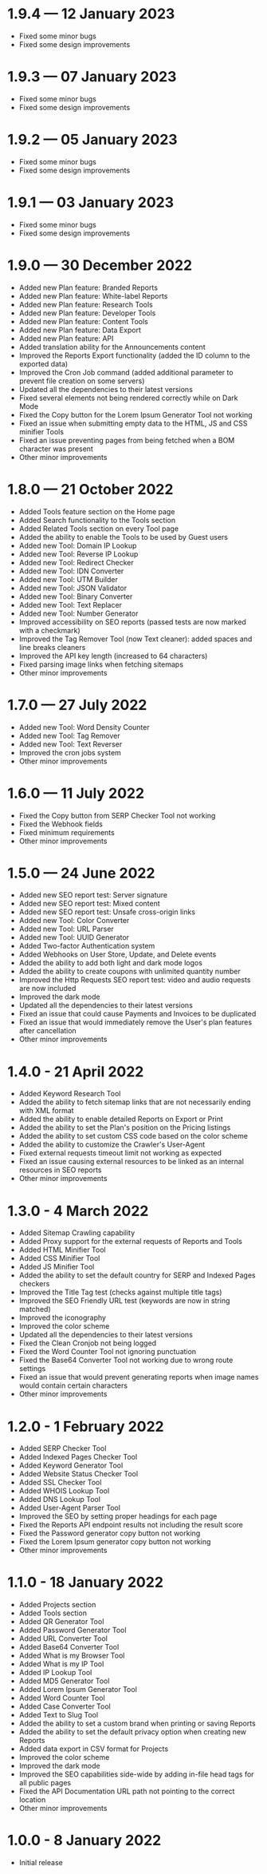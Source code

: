 # 1.9.4 — 12 January 2023
- Fixed some minor bugs
- Fixed some design improvements

# 1.9.3 — 07 January 2023
- Fixed some minor bugs
- Fixed some design improvements

# 1.9.2 — 05 January 2023
- Fixed some minor bugs
- Fixed some design improvements

# 1.9.1 — 03 January 2023
- Fixed some minor bugs
- Fixed some design improvements

# 1.9.0 — 30 December 2022
 - Added new Plan feature: Branded Reports
 - Added new Plan feature: White-label Reports
 - Added new Plan feature: Research Tools
 - Added new Plan feature: Developer Tools
 - Added new Plan feature: Content Tools
 - Added new Plan feature: Data Export
 - Added new Plan feature: API
 - Added translation ability for the Announcements content
 - Improved the Reports Export functionality (added the ID column to the exported data)
 - Improved the Cron Job command (added additional parameter to prevent file creation on some servers)
 - Updated all the dependencies to their latest versions
 - Fixed several elements not being rendered correctly while on Dark Mode
 - Fixed the Copy button for the Lorem Ipsum Generator Tool not working
 - Fixed an issue when submitting empty data to the HTML, JS and CSS minifier Tools
 - Fixed an issue preventing pages from being fetched when a BOM character was present
 - Other minor improvements

# 1.8.0 — 21 October 2022
 - Added Tools feature section on the Home page
 - Added Search functionality to the Tools section
 - Added Related Tools section on every Tool page
 - Added the ability to enable the Tools to be used by Guest users
 - Added new Tool: Domain IP Lookup
 - Added new Tool: Reverse IP Lookup
 - Added new Tool: Redirect Checker
 - Added new Tool: IDN Converter
 - Added new Tool: UTM Builder
 - Added new Tool: JSON Validator
 - Added new Tool: Binary Converter
 - Added new Tool: Text Replacer
 - Added new Tool: Number Generator
 - Improved accessibility on SEO reports (passed tests are now marked with a checkmark)
 - Improved the Tag Remover Tool (now Text cleaner): added spaces and line breaks cleaners
 - Improved the API key length (increased to 64 characters)
 - Fixed parsing image links when fetching sitemaps
 - Other minor improvements

# 1.7.0 — 27 July 2022
 - Added new Tool: Word Density Counter
 - Added new Tool: Tag Remover
 - Added new Tool: Text Reverser
 - Improved the cron jobs system
 - Other minor improvements

# 1.6.0 — 11 July 2022
 - Fixed the Copy button from SERP Checker Tool not working
 - Fixed the Webhook fields
 - Fixed minimum requirements
 - Other minor improvements

# 1.5.0 — 24 June 2022

 - Added new SEO report test: Server signature
 - Added new SEO report test: Mixed content
 - Added new SEO report test: Unsafe cross-origin links
 - Added new Tool: Color Converter
 - Added new Tool: URL Parser
 - Added new Tool: UUID Generator
 - Added Two-factor Authentication system
 - Added Webhooks on User Store, Update, and Delete events
 - Added the ability to add both light and dark mode logos
 - Added the ability to create coupons with unlimited quantity number
 - Improved the Http Requests SEO report test: video and audio requests are now included
 - Improved the dark mode
 - Updated all the dependencies to their latest versions
 - Fixed an issue that could cause Payments and Invoices to be duplicated
 - Fixed an issue that would immediately remove the User's plan features after cancellation
 - Other minor improvements

# 1.4.0 - 21 April 2022

 - Added Keyword Research Tool
 - Added the ability to fetch sitemap links that are not necessarily ending with XML format
 - Added the ability to enable detailed Reports on Export or Print
 - Added the ability to set the Plan's position on the Pricing listings
 - Added the ability to set custom CSS code based on the color scheme
 - Added the ability to customize the Crawler's User-Agent
 - Fixed external requests timeout limit not working as expected
 - Fixed an issue causing external resources to be linked as an internal resources in SEO reports
 - Other minor improvements


# 1.3.0 - 4 March 2022

 - Added Sitemap Crawling capability
 - Added Proxy support for the external requests of Reports and Tools
 - Added HTML Minifier Tool
 - Added CSS Minifier Tool
 - Added JS Minifier Tool
 - Added the ability to set the default country for SERP and Indexed Pages checkers
 - Improved the Title Tag test (checks against multiple title tags)
 - Improved the SEO Friendly URL test (keywords are now in string matched)
 - Improved the iconography
 - Improved the color scheme
 - Updated all the dependencies to their latest versions
 - Fixed the Clean Cronjob not being logged
 - Fixed the Word Counter Tool not ignoring punctuation
 - Fixed the Base64 Converter Tool not working due to wrong route settings
 - Fixed an issue that would prevent generating reports when image names would contain certain characters
 - Other minor improvements


# 1.2.0 - 1 February 2022

 - Added SERP Checker Tool
 - Added Indexed Pages Checker Tool
 - Added Keyword Generator Tool
 - Added Website Status Checker Tool
 - Added SSL Checker Tool
 - Added WHOIS Lookup Tool
 - Added DNS Lookup Tool
 - Added User-Agent Parser Tool
 - Improved the SEO by setting proper headings for each page
 - Fixed the Reports API endpoint results not including the result score
 - Fixed the Password generator copy button not working
 - Fixed the Lorem Ipsum generator copy button not working
 - Other minor improvements


# 1.1.0 - 18 January 2022

 - Added Projects section
 - Added Tools section
 - Added QR Generator Tool
 - Added Password Generator Tool
 - Added URL Converter Tool
 - Added Base64 Converter Tool
 - Added What is my Browser Tool
 - Added What is my IP Tool
 - Added IP Lookup Tool
 - Added MD5 Generator Tool
 - Added Lorem Ipsum Generator Tool
 - Added Word Counter Tool
 - Added Case Converter Tool
 - Added Text to Slug Tool
 - Added the ability to set a custom brand when printing or saving Reports
 - Added the ability to set the default privacy option when creating new Reports
 - Added data export in CSV format for Projects
 - Improved the color scheme
 - Improved the dark mode
 - Improved the SEO capabilities side-wide by adding in-file head tags for all public pages
 - Fixed the API Documentation URL path not pointing to the correct location
 - Other minor improvements


# 1.0.0 - 8 January 2022

 - Initial release
